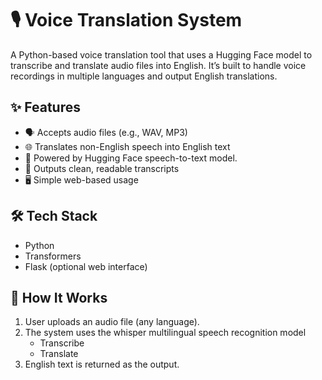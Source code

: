 # 🎙️ Voice Translation System

A Python-based voice translation tool that uses a Hugging Face model to transcribe and translate audio files into English. 
It’s built to handle voice recordings in multiple languages and output English translations.

## ✨ Features

- 🗣️ Accepts audio files (e.g., WAV, MP3)
- 🌐 Translates non-English speech into English text
- 🤖 Powered by Hugging Face speech-to-text model.
- 🧾 Outputs clean, readable transcripts
- 🖥️ Simple web-based usage

## 🛠️ Tech Stack

- Python 
- Transformers 
- Flask (optional web interface)

## 🚀 How It Works

1. User uploads an audio file (any language).
2. The system uses the whisper multilingual speech recognition model 
   - Transcribe
   - Translate
3. English text is returned as the output.
